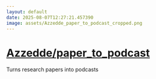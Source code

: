 ```yaml
---
layout: default
date: 2025-08-07T12:27:21.457390
image: assets/Azzedde_paper_to_podcast_cropped.png
---
```


# [Azzedde/paper_to_podcast](https://github.com/Azzedde/paper_to_podcast)

Turns research papers into podcasts
